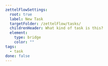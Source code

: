 ```yaml
---
zettelFlowSettings:
  root: true
  label: New Task
  targetFolder: /zettelFlow/tasks/
  childrenHeader: What kind of task is this?
  element:
    type: bridge
    color: ""
tags:
  - task
done: false
---
```


